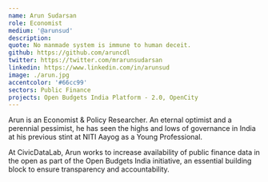 ```yaml
---
name: Arun Sudarsan
role: Economist
medium: '@arunsud'
description:
quote: No manmade system is immune to human deceit.
github: https://github.com/aruncdl
twitter: https://twitter.com/mrarunsudarsan
linkedin: https://www.linkedin.com/in/arunsud
image: ./arun.jpg
accentcolor: '#66cc99'
sectors: Public Finance
projects: Open Budgets India Platform - 2.0, OpenCity
---
```


Arun is an Economist & Policy Researcher. An eternal optimist and a perennial pessimist, he has seen the highs and lows of governance in India at his previous stint at NITI Aayog as a Young Professional.

At CivicDataLab, Arun works to increase availability of public finance data in the open as part of the Open Budgets India initiative, an essential building block to ensure transparency and accountability.